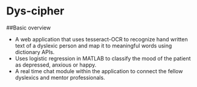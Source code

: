 # Dys-cipher

##Basic overview

* A web application that uses tesseract-OCR to recognize hand written text of a dyslexic person and map it to meaningful words using dictionary APIs.
* Uses logistic regression in MATLAB to classify the mood of the patient as depressed, anxious or happy.
* A real time chat module within the application to connect the fellow dyslexics and mentor professionals.

